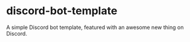 # discord-bot-template

A simple Discord bot template, featured with an awesome new thing on Discord.
